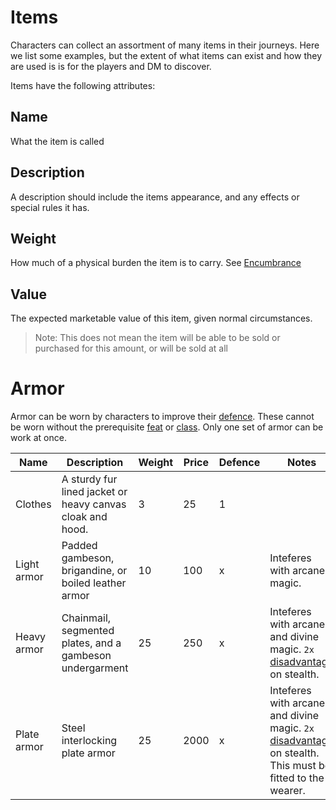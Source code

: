 # Items
Characters can collect an assortment of many items in their journeys. Here we list some examples, but the extent of what items can exist and how they are used is is for the players and DM to discover.

Items have the following attributes:

## Name
What the item is called

## Description
A description should include the items appearance, and any effects or special rules it has.

## Weight
How much of a physical burden the item is to carry. See [Encumbrance](stats.md#Encumbrance)

## Value
The expected marketable value of this item, given normal circumstances.

> Note: This does not mean the item will be able to be sold or purchased for this amount, or will be sold at all



# Armor
Armor can be worn by characters to improve their [defence](stats.md#defence). These cannot be worn without the prerequisite [feat](feats.md#feats) or [class](classes.md). Only one set of armor can be work at once.

|Name           |Description                                                             |Weight |Price  |Defence|Notes|
|---------------|------------------------------------------------------------------------|-------|-------|-------|-----|
|Clothes        |A sturdy fur lined jacket or heavy canvas cloak and hood.               |3      |25     |1      |     |
|Light armor    |Padded gambeson, brigandine, or boiled leather armor                    |10     |100    |x      |Inteferes with arcane magic. |
|Heavy armor    |Chainmail, segmented plates, and a gambeson undergarment                |25     |250    |x      |Inteferes with arcane and divine magic. `2x` [disadvantage](rolls.md#disadvantage) on stealth.|
|Plate armor    |Steel interlocking plate armor                                          |25     |2000   |x      |Inteferes with arcane and divine magic. `2x` [disadvantage](rolls.md#disadvantage) on stealth. This must be fitted to the wearer.|

